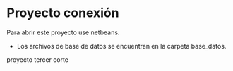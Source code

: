 # Proyecto conexión

Para abrir este proyecto use netbeans.

* Los archivos de base de datos se encuentran en la carpeta base_datos.

proyecto tercer corte
